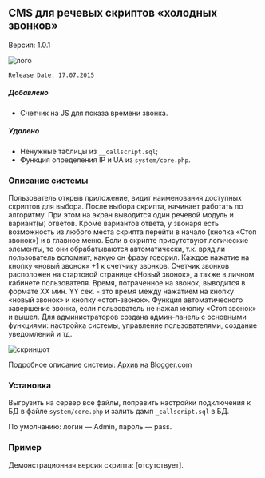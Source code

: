 ## CMS для речевых скриптов «холодных звонков» 
Версия: 1.0.1

![лого](https://4.bp.blogspot.com/-Vv6dbZw9wX8/VZWPJ2xj0KI/AAAAAAAAA-4/A9H1VPQPcVQ/s1600/design3.png)

`Release Date: 17.07.2015`
##### Добавлено
* Счетчик на JS для показа времени звонка.

##### Удалено
* Ненужные таблицы из `__callscript.sql`;
* Функция определения IP и UA из `system/core.php`.

### Описание системы
Пользователь открыв приложение, видит наименования доступных скриптов для выбора. После выбора скрипта, начинает работать по алгоритму. При этом на экран выводится один речевой модуль и вариант(ы) ответов. Кроме вариантов ответа, у звонаря есть возможность из любого места скрипта перейти в начало (кнопка «Стоп звонок») и в главное меню. Если в скрипте присутствуют логические элементы, то они обрабатываются автоматически, т.к. вряд ли пользователь вспомнит, какую он фразу говорил. Каждое нажатие на кнопку «новый звонок» +1 к счетчику звонков. Счетчик звонков расположен на стартовой странице «Новый звонок», а также в личном кабинете пользователя.
Время, потраченное на звонок, выводится в формате XX мин. YY сек. - это время между нажатием на кнопку «новый звонок» и кнопку «стоп-звонок».
Функция автоматического завершение звонка, если пользователь не нажал кнопку «Стоп звонок» и вышел.
Для администраторов создана админ-панель с основными функциями: настройка системы, управление пользователями, создание уведомлений и тд.

![скриншот](https://3.bp.blogspot.com/-XZ6xEfGoE-o/VZWQhUPL8oI/AAAAAAAAA_I/_mfizKnoAyk/s1600/%25D0%25A1%25D0%25BD%25D0%25B8%25D0%25BC%25D0%25BE%25D0%25BA-2.PNG)

Подробное описание системы: [Архив на Blogger.com](https://telwik.blogspot.com/2015/07/callscript.html?m=1)
### Установка
Выгрузить на сервер все файлы, поправить настройки подключения к БД в файле `system/core.php` и залить дамп `_callscript.sql` в БД. 

По умолчанию: логин — Admin, пароль — pass.
### Пример
Демонстрационная версия скрипта: [отсутствует].
